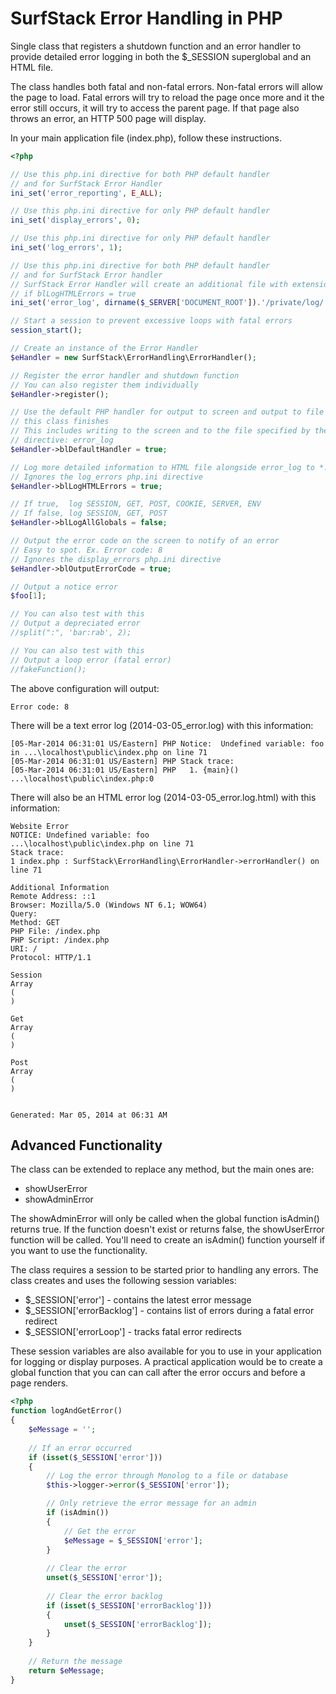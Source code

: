 SurfStack Error Handling in PHP
========================

Single class that registers a shutdown function and an error handler to provide
detailed error logging in both the $_SESSION superglobal and an HTML file.

The class handles both fatal and non-fatal errors. Non-fatal errors will allow
the page to load. Fatal errors will try to reload the page once more and it the
error still occurs, it will try to access the parent page. If that page also
throws an error, an HTTP 500 page will display.

In your main application file (index.php), follow these instructions.

```php
<?php

// Use this php.ini directive for both PHP default handler
// and for SurfStack Error Handler
ini_set('error_reporting', E_ALL);

// Use this php.ini directive for only PHP default handler
ini_set('display_errors', 0);

// Use this php.ini directive for only PHP default handler
ini_set('log_errors', 1);

// Use this php.ini directive for both PHP default handler
// and for SurfStack Error handler
// SurfStack Error Handler will create an additional file with extension .html
// if blLogHTMLErrors = true
ini_set('error_log', dirname($_SERVER['DOCUMENT_ROOT']).'/private/log/'.date('Y-m-d', time()).'_error.log');

// Start a session to prevent excessive loops with fatal errors
session_start();

// Create an instance of the Error Handler
$eHandler = new SurfStack\ErrorHandling\ErrorHandler();

// Register the error handler and shutdown function
// You can also register them individually
$eHandler->register();

// Use the default PHP handler for output to screen and output to file after
// this class finishes
// This includes writing to the screen and to the file specified by the php.ini
// directive: error_log
$eHandler->blDefaultHandler = true;

// Log more detailed information to HTML file alongside error_log to *.html
// Ignores the log_errors php.ini directive
$eHandler->blLogHTMLErrors = true;

// If true,  log SESSION, GET, POST, COOKIE, SERVER, ENV
// If false, log SESSION, GET, POST
$eHandler->blLogAllGlobals = false;

// Output the error code on the screen to notify of an error
// Easy to spot. Ex. Error code: 8
// Ignores the display_errors php.ini directive
$eHandler->blOutputErrorCode = true;

// Output a notice error
$foo[1];

// You can also test with this
// Output a depreciated error
//split(":", 'bar:rab', 2);

// You can also test with this
// Output a loop error (fatal error)
//fakeFunction();

```

The above configuration will output:
```
Error code: 8
```

There will be a text error log (2014-03-05_error.log) with this information:
```
[05-Mar-2014 06:31:01 US/Eastern] PHP Notice:  Undefined variable: foo in ...\localhost\public\index.php on line 71
[05-Mar-2014 06:31:01 US/Eastern] PHP Stack trace:
[05-Mar-2014 06:31:01 US/Eastern] PHP   1. {main}() ...\localhost\public\index.php:0
```

There will also be an HTML error log (2014-03-05_error.log.html) with this information:
```
Website Error
NOTICE: Undefined variable: foo
...\localhost\public\index.php on line 71
Stack trace:
1 index.php : SurfStack\ErrorHandling\ErrorHandler->errorHandler() on line 71

Additional Information
Remote Address: ::1
Browser: Mozilla/5.0 (Windows NT 6.1; WOW64)
Query:
Method: GET
PHP File: /index.php
PHP Script: /index.php
URI: /
Protocol: HTTP/1.1

Session
Array
(
)

Get
Array
(
)

Post
Array
(
)


Generated: Mar 05, 2014 at 06:31 AM
```

Advanced Functionality
----------------------

The class can be extended to replace any method, but the main ones are:
* showUserError
* showAdminError

The showAdminError will only be called when the global function isAdmin() returns
true. If the function doesn't exist or returns false, the showUserError function
will be called. You'll need to create an isAdmin() function yourself if you
want to use the functionality.

The class requires a session to be started prior to handling any errors.
The class creates and uses the following session variables:
* $_SESSION['error'] - contains the latest error message
* $_SESSION['errorBacklog'] - contains list of errors during a fatal error redirect
* $_SESSION['errorLoop'] - tracks fatal error redirects

These session variables are also available for you to use in your application
for logging or display purposes. A practical application would be to create
a global function that you can can call after the error occurs and before a
page renders.

```php
<?php
function logAndGetError()
{
    $eMessage = '';
    
    // If an error occurred
    if (isset($_SESSION['error']))
    {
        // Log the error through Monolog to a file or database
        $this->logger->error($_SESSION['error']);

        // Only retrieve the error message for an admin
        if (isAdmin())
        {
            // Get the error
            $eMessage = $_SESSION['error'];
        }
        
        // Clear the error
        unset($_SESSION['error']);
        
        // Clear the error backlog
        if (isset($_SESSION['errorBacklog']))
        {
            unset($_SESSION['errorBacklog']);
        }
    }
    
    // Return the message
    return $eMessage;
}
```
